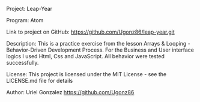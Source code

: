 Project: Leap-Year

Program: Atom

Link to project on GitHub: https://github.com/Ugonz86/leap-year.git

Description:
This is a practice exercise from the lesson Arrays & Looping - Behavior-Driven Development Process. For the Business and User interface logics I used Html, Css and JavaScript. All behavior were tested successfully.

License: This project is licensed under the MIT License - see the LICENSE.md file for details

Author: Uriel Gonzalez https://github.com/Ugonz86
